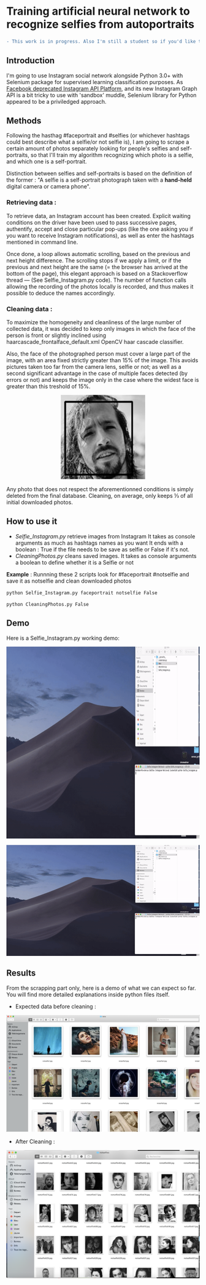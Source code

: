 # Training artificial neural network to recognize selfies from autoportraits 

```diff
- This work is in progress. Also I'm still a student so if you'd like to share any feedbacks or to correct me in some point, please do so ! That will always be much appreciated ! 
```

## Introduction

I'm going to use Instagram social network alongside Python 3.0+ with Selenium package for supervised learning classification purposes. As [Facebook deprecated Instagram API Platform](https://www.instagram.com/developer/), and its new Instagram Graph API is a bit tricky to use with 'sandbox' muddle, Selenium library for Python appeared to be a priviledged approach.

## Methods

Following the hasthag #faceportrait and #selfies (or whichever hashtags could best describe what a selfie/or not selfie is), I am going to scrape a certain amount of photos separately looking for people's selfies and self-portraits, so that I'll train my algorithm recognizing which photo is a selfie, and which one is a self-portrait.

Distinction between selfies and self-portraits is based on the definition of the former : "A selfie is a self-portrait photograph taken with a **hand-held** digital camera or camera phone".


### Retrieving data :
To retrieve data, an Instagram account has been created. Explicit waiting conditions on the driver have been used to pass successive pages, authentify, accept and close particular pop-ups (like the one asking you if you want to receive Instagram notifications), as well as enter the hashtags mentioned in command line.

Once done, a loop allows automatic scrolling, based on the previous and next height difference. The scrolling stops if we apply a limit, or if the previous and next height are the same (= the browser has arrived at the bottom of the page), this elegant approach is based on a Stackoverflow thread — (See Selfie_Instagram.py code). The number of function calls allowing the recording of the photos locally is recorded, and thus makes it possible to deduce the names accordingly.

### Cleaning data :
To maximize the homogeneity and cleanliness of the large number of collected data, it was decided to keep only images in which the face of the person is front or slightly inclined using haarcascade_frontalface_default.xml OpenCV haar cascade classifier.

Also, the face of the photographed person must cover a large part of the image, with an area fixed strictly greater than 15% of the image. This avoids pictures taken too far from the camera lens, selfie or not; as well as a second significant advantage in the case of multiple faces detected (by errors or not) and keeps the image only in the case where the widest face is greater than this treshold of 15%.


<p align="center">
<img width="220" height="220" src="./img/cleaning_img2.png">
</p>


Any photo that does not respect the aforementionned conditions is simply deleted from the final database. Cleaning, on average, only keeps ⅓ of all initial downloaded photos.


## How to use it 
* *Selfie_Instagram.py* retrieve images from Instagram
It takes as console arguments as much as hashtags names as you want
It ends with a boolean : True if the file needs to be save as selfie or False if it's not.
* *CleaningPhotos.py* cleans saved images. 
It takes as console arguments a boolean to define whether it is a Selfie or not

**Example** :
Runnning these 2 scripts look for #faceportrait #notselfie and save it as notselfie and clean downloaded photos
```
python Selfie_Instagram.py faceportrait notselfie False
```
```
python CleaningPhotos.py False
```

## Demo 

Here is a Selfie_Instagram.py working demo:

<p align="center">
<img width="900" height="500" src="./img/demo.gif">
</p>


![demo](./img/demo.gif)

## Results

From the scrapping part only, here is a demo of what we can expect so far. 
You will find more detailed explanations inside python files itself.


* Expected data before cleaning :

![unfiltered](./img/unfiltered_data.png)

* After Cleaning :

![demo](./img/cleaned_data2.png)
